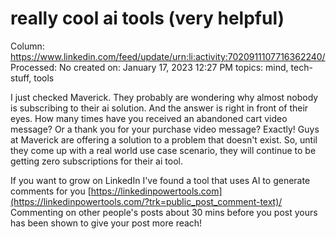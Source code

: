 # really cool ai tools (very helpful)

Column: https://www.linkedin.com/feed/update/urn:li:activity:7020911107716362240/
Processed: No
created on: January 17, 2023 12:27 PM
topics: mind, tech-stuff, tools

[](really%20cool%20ai%20tools%20(very%20helpful)%2049c4702696ca43248930f609be2e4156/1673915553516)

[](really%20cool%20ai%20tools%20(very%20helpful)%2049c4702696ca43248930f609be2e4156/1673915553516%201)

I just checked Maverick. They probably are wondering why almost nobody is subscribing to their ai solution. And the answer is right in front of their eyes. How many times have you received an abandoned cart video message? Or a thank you for your purchase video message? Exactly! Guys at Maverick are offering a solution to a problem that doesn't exist. So, until they come up with a real world use case scenario, they will continue to be getting zero subscriptions for their ai tool.

If you want to grow on LinkedIn I've found a tool that uses AI to generate comments for you [https://linkedinpowertools.com](https://linkedinpowertools.com/?trk=public_post_comment-text)/ Commenting on other people's posts about 30 mins before you post yours has been shown to give your post more reach!

[](really%20cool%20ai%20tools%20(very%20helpful)%2049c4702696ca43248930f609be2e4156/1673567274333)